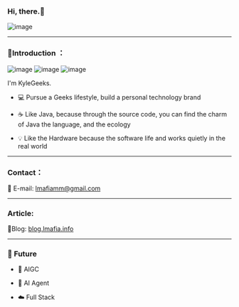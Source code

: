 ### Hi, there.👋

![image](https://github.com/user-attachments/assets/4eb876b3-41cc-415b-b241-0217ea24fa1c)


---
### 🗿Introduction ：
![image](https://img.shields.io/badge/dynamic/json?url=https%3A%2F%2Fapi.spencerwoo.com%2Fsubstats%2F%3Fsource%3Dbilibili%26queryKey%3D265527861&label=bilibili%20fans&query=%24.data.totalSubs&logo=bilibili)
![image](https://img.shields.io/github/followers/lmafia?logo=github)
![image](https://img.shields.io/badge/Link-996.icu-red.svg)

I'm KyleGeeks.
- 💻 Pursue a Geeks lifestyle, build a personal technology brand
<!-- 追求极客人生、打造个人技术品牌  -->
- ☕️ Like Java, because through the source code, you can find the charm of Java the language, and the ecology
<!-- 喜欢 Java, 因为通过源码能发现了java这门语言和生态的魅力 -->
- 💡 Like the Hardware because the software life and works quietly in the real world
<!-- 喜欢 Hardware, 因为它们软件生命, 并与在现实世界默默工作 -->

<!-- ![](https://github-readme-stats.vercel.app/api?username=lmafia&show_icons=true&hide_title=false&theme=onedark) -->

<!-- ![](https://github-readme-stats.vercel.app/api/top-langs/?username=lmafia&layout=compact&hide=Assembly&theme=ayu-mirage) -->


---
### Contact：
📧 E-mail: lmafiamm@gmail.com

---
### Article: 
📝Blog: [blog.lmafia.info](https://blog.lmafia.info/)

---
### 🧔 Future

- 🔌 AIGC
  
- 🤖 AI Agent

- ☁️ ️Full Stack



